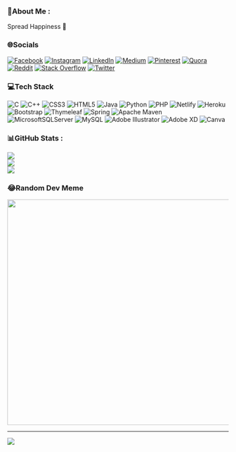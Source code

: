 ### 💫About Me :
Spread Happiness 🍃

### 🌐Socials
[![Facebook](https://img.shields.io/badge/Facebook-%231877F2.svg?logo=Facebook&logoColor=white)](https://facebook.com/itss.nehalss) [![Instagram](https://img.shields.io/badge/Instagram-%23E4405F.svg?logo=Instagram&logoColor=white)](https://instagram.com/_youare_virus_) [![LinkedIn](https://img.shields.io/badge/LinkedIn-%230077B5.svg?logo=linkedin&logoColor=white)](https://linkedin.com/in/ahmedajminenehal) [![Medium](https://img.shields.io/badge/Medium-12100E?logo=medium&logoColor=white)](https://medium.com/@@ahmedajminenehal) [![Pinterest](https://img.shields.io/badge/Pinterest-%23E60023.svg?logo=Pinterest&logoColor=white)](https://pinterest.com/ahmedajminenehal8269) [![Quora](https://img.shields.io/badge/Quora-%23B92B27.svg?logo=Quora&logoColor=white)](https://quora.com/profile/Ahmed-Ajmine-Nehal) [![Reddit](https://img.shields.io/badge/Reddit-%23FF4500.svg?logo=Reddit&logoColor=white)](https://reddit.com/user/cyrusrex69) [![Stack Overflow](https://img.shields.io/badge/-Stackoverflow-FE7A16?logo=stack-overflow&logoColor=white)](https://stackoverflow.com/users/13100514) [![Twitter](https://img.shields.io/badge/Twitter-%231DA1F2.svg?logo=Twitter&logoColor=white)](https://twitter.com/AhmedAjmine) 

### 💻Tech Stack
![C](https://img.shields.io/badge/c-%2300599C.svg?style=flat&logo=c&logoColor=white) ![C++](https://img.shields.io/badge/c++-%2300599C.svg?style=flat&logo=c%2B%2B&logoColor=white) ![CSS3](https://img.shields.io/badge/css3-%231572B6.svg?style=flat&logo=css3&logoColor=white) ![HTML5](https://img.shields.io/badge/html5-%23E34F26.svg?style=flat&logo=html5&logoColor=white) ![Java](https://img.shields.io/badge/java-%23ED8B00.svg?style=flat&logo=java&logoColor=white) ![Python](https://img.shields.io/badge/python-3670A0?style=flat&logo=python&logoColor=ffdd54) ![PHP](https://img.shields.io/badge/php-%23777BB4.svg?style=flat&logo=php&logoColor=white) ![Netlify](https://img.shields.io/badge/netlify-%23000000.svg?style=flat&logo=netlify&logoColor=#00C7B7) ![Heroku](https://img.shields.io/badge/heroku-%23430098.svg?style=flat&logo=heroku&logoColor=white) ![Bootstrap](https://img.shields.io/badge/bootstrap-%23563D7C.svg?style=flat&logo=bootstrap&logoColor=white) ![Thymeleaf](https://img.shields.io/badge/Thymeleaf-%23005C0F.svg?style=flat&logo=Thymeleaf&logoColor=white) ![Spring](https://img.shields.io/badge/spring-%236DB33F.svg?style=flat&logo=spring&logoColor=white) ![Apache Maven](https://img.shields.io/badge/Apache%20Maven-C71A36?style=flat&logo=Apache%20Maven&logoColor=white) ![MicrosoftSQLServer](https://img.shields.io/badge/Microsoft%20SQL%20Sever-CC2927?style=flat&logo=microsoft%20sql%20server&logoColor=white) ![MySQL](https://img.shields.io/badge/mysql-%2300f.svg?style=flat&logo=mysql&logoColor=white) ![Adobe Illustrator](https://img.shields.io/badge/adobeillustrator-%23FF9A00.svg?style=flat&logo=adobeillustrator&logoColor=white) ![Adobe XD](https://img.shields.io/badge/Adobe%20XD-470137?style=flat&logo=Adobe%20XD&logoColor=#FF61F6) ![Canva](https://img.shields.io/badge/Canva-%2300C4CC.svg?style=flat&logo=Canva&logoColor=white)
### 📊GitHub Stats :
![](https://github-readme-stats.vercel.app/api?username=nehaltrio&theme=dark&hide_border=true&include_all_commits=false&count_private=false)<br/>
![](https://github-readme-streak-stats.herokuapp.com/?user=nehaltrio&theme=dark&hide_border=true)<br/>
![](https://github-readme-stats.vercel.app/api/top-langs/?username=nehaltrio&theme=dark&hide_border=true&include_all_commits=false&count_private=false&layout=compact)

### 😂Random Dev Meme
<img src="https://random-memer.herokuapp.com/" width="512px"/>

---
[![](https://visitcount.itsvg.in/api?id=nehaltrio&icon=0&color=0)](https://visitcount.itsvg.in)
